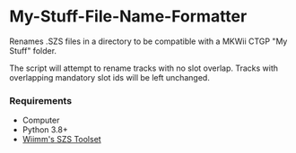 # My-Stuff-File-Name-Formatter
Renames .SZS files in a directory to be compatible with a MKWii CTGP "My Stuff" folder.

The script will attempt to rename tracks with no slot overlap. Tracks with overlapping mandatory slot ids will be left unchanged.
### Requirements
* Computer
* Python 3.8+
* [Wiimm's SZS Toolset](https://szs.wiimm.de/)
